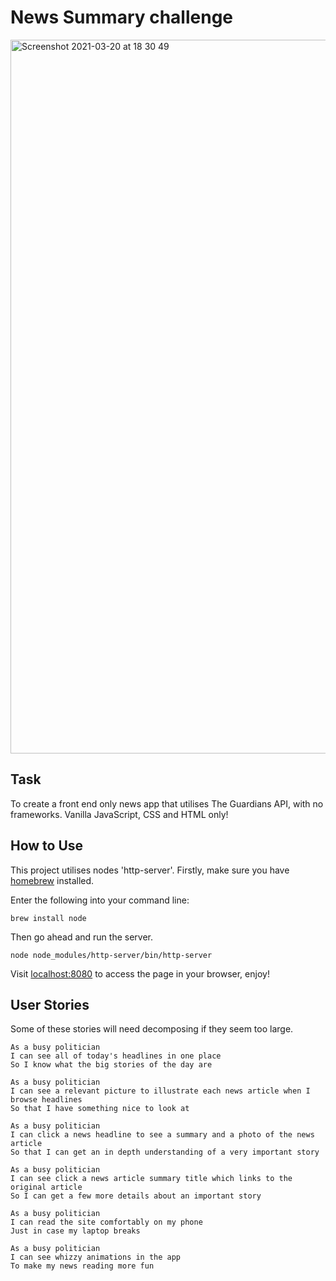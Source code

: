 # News Summary challenge

<img width="1142" alt="Screenshot 2021-03-20 at 18 30 49" src="https://user-images.githubusercontent.com/75075773/111881864-77114c00-89aa-11eb-8426-5eba172d26f0.png">

## Task

To create a front end only news app that utilises The Guardians API, with no frameworks. Vanilla JavaScript, CSS and HTML only!

## How to Use

This project utilises nodes 'http-server'. Firstly, make sure you have [homebrew](https://brew.sh/) installed.

Enter the following into your command line:

```
brew install node
```
Then go ahead and run the server.
```
node node_modules/http-server/bin/http-server
```

Visit [localhost:8080](localhost:8080) to access the page in your browser, enjoy!

## User Stories

Some of these stories will need decomposing if they seem too large.

```
As a busy politician
I can see all of today's headlines in one place
So I know what the big stories of the day are
```

```
As a busy politician
I can see a relevant picture to illustrate each news article when I browse headlines
So that I have something nice to look at
```

```
As a busy politician
I can click a news headline to see a summary and a photo of the news article
So that I can get an in depth understanding of a very important story
```

```
As a busy politician
I can see click a news article summary title which links to the original article
So I can get a few more details about an important story
```

```
As a busy politician
I can read the site comfortably on my phone
Just in case my laptop breaks
```

```
As a busy politician
I can see whizzy animations in the app
To make my news reading more fun
```
